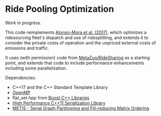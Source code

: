 # Ride Pooling Optimization

Work in progress.

This code reimplements [Alonso-Mora et al. (2017)](https://doi.org/10.1073/pnas.1611675114), which optimizes a ridesourcing fleet's dispatch and use of ridesplitting, and extends it to consider the private costs of operation and the unpriced external costs of emissions and traffic.

It uses (with permission) code from [MetaZuo/RideSharing](https://github.com/MetaZuo/RideSharing) as a starting point, and extends that code to include performance enhancements including some parallelization.

Dependencies:
*   C++17 and the C++ Standard Template Library
*   [OpenMP](https://www.openmp.org/)
*   flat_set.hpp from [Boost C++ Libraries](https://www.boost.org/)
*   [High Performance C++11 Serialization Library](https://github.com/jl2922/hps)
*   [METIS - Serial Graph Partitioning and Fill-reducing Matrix Ordering](http://glaros.dtc.umn.edu/gkhome/metis/metis/overview)
